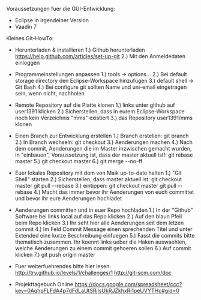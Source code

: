 Voraussetzungen fuer die GUI-Entwicklung:

  - Eclipse in irgendeiner Version
  - Vaadin 7


Kleines Git-HowTo:

  - Herunterladen & installieren
    1.) Github herunterladen https://help.github.com/articles/set-up-git
    2.) Mit den Anmeldedaten einloggen
 
  - Programmeinstellungen anpassen
    1.) tools -> options...
    2.) Bei default storage directory den Eclipse-Workspace hinzufügen
    3.) default shell -> Git Bash
    4.) Bei configure git sollten Name und uni-email eingetragen sein, wenn nicht, nachholen

  - Remote Repository auf die Platte klonen
    1.) links unter github auf user1391 klicken
    2.) Sicherstellen, dass in eurem Eclipse-Workspace noch kein Verzeichnis "mms" existiert
    3.) das Repository user1391/mms klonen       

  - Einen Branch zur Entwicklung erstellen
    1.) Branch erstellen: git branch <branchname>
    2.) In Branch wechseln: git checkout <branchname>
    3.) Aenderungen machen
    4.) Nach dem commit, Aenderungen die im Master inzwischen gemacht wurden, in <Branchname> "einbauen",
        Voraussetzung ist, dass der master aktuell ist!: git rebase master
    5.) git checkout master
    6.) git merge --no-ff <branchname>


  - Euer lokales Repository mit dem von Maik up-to-date halten
    1.) "Git Shell" starten
    2.) Sicherstellen, dass master aktuell ist: git checkout master
                                                git pull --rebase
    3.) eintippen: git checkout master
    				git pull --rebase
    4.) Macht das immer bevor ihr Aenderungen von euch committet und bevor ihr eure Aenderungen hochladet

  - Aenderungen committen und in euer Repo hochladen
    1.) In der "Github" Software bei links local auf das Repo klicken
    2.) Auf den blaun Pfeil beim Repo klicken
    3.) Ihr seht hier alle Aenderungen seit dem letzen commit
    4.) Im Feld Commit Message einen sprechenden Titel und unter Extended eine kurze Beschreibung einfuegen
    5.) Fasst die commits bitte thematisch zusammen. Ihr koennt links ueber die Haken auswaehlen, welche Aenderungen zu einem commit gehoeren sollen
    6.) Auf commit klicken
    7.) git push origin master

  - Fuer weiterfuehrendes bitte hier lesen:
      http://try.github.io/levels/1/challenges/1
      http://git-scm.com/doc

  - Projekttagebuch Online
      https://docs.google.com/spreadsheet/ccc?key=0AqhpFLFdA4p7dFdLaUtSRjlsUkRJZkhxRi1peUVYTHc#gid=0
